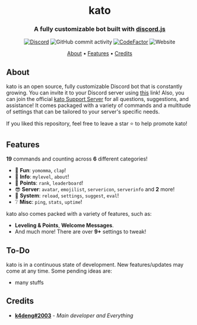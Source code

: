 <h1 align="center">
  <br>
  kato
  <br>
</h1>

<h3 align=center>A fully customizable bot built with <a href=https://github.com/discordjs/discord.js>discord.js</a></h3>


<div align=center>
  
[![Discord](https://img.shields.io/discord/822487769816367114.svg?label=&logo=discord&logoColor=ffffff&color=7389D8&labelColor=6A7EC2)](https://discord.com/invite/VERRW3TEUD)
![GitHub commit activity](https://img.shields.io/github/commit-activity/m/k4deng/kato/v13)
[![CodeFactor](https://www.codefactor.io/repository/github/k4deng/kato/badge/v13)](https://www.codefactor.io/repository/github/k4deng/kato/overview/v13)
![Website](https://img.shields.io/website?down_color=red&down_message=offline&up_color=green&up_message=online&url=https://katobot.tk)
</div>

<p align="center">
  <a href="#about">About</a>
  •
  <a href="#Features">Features</a>
  •
  <a href="#credits">Credits</a>
</p>

## About

kato is an open source, fully customizable Discord bot that is constantly growing. You can invite it to your Discord server using [this](https://v13.katobot.tk/invite) link! Also, you can join the official [kato Support Server](https://discord.com/invite/VERRW3TEUD) for all questions, suggestions, and assistance! It comes packaged with a variety of commands and a multitude of settings that can be tailored to your server's specific needs.

If you liked this repository, feel free to leave a star ⭐ to help promote kato!

## Features

**19** commands and counting across **6** different categories!

*   🎉  **Fun**: `yomomma`, `clap`! 
*   💬  **Info**: `mylevel`, `about`!
*   💠  **Points**: `rank`, `leaderboard`!
*   😎  **Server**: `avatar`, `emojilist`, `servericon`, `serverinfo` and **2** more! 
*   👑  **System**: `reload`, `settings`, `suggest`, `eval`! 
*   ❔   **Misc**: `ping`, `stats`, `uptime`!

kato also comes packed with a variety of features, such as:

  * **Leveling & Points**, **Welcome Messages**.
  * And much more! There are over **9+** settings to tweak!

## To-Do

kato is in a continuous state of development. New features/updates may come at any time. Some pending ideas are:

  * many stuffs

## Credits
* **[k4deng#2003](https://k4deng.net)** - *Main developer and Everything*
